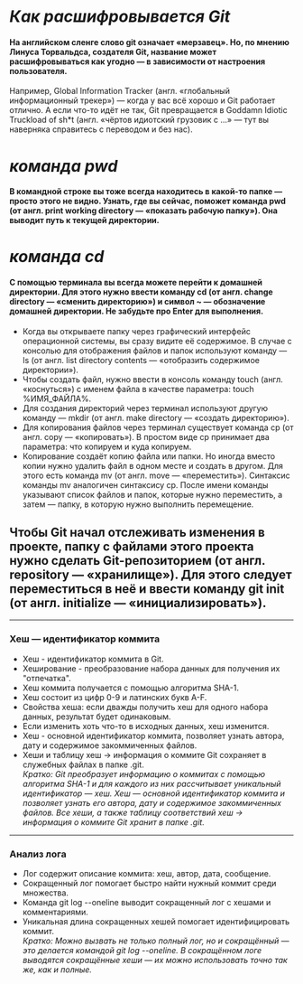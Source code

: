 # _Как расшифровывается Git_


#### На английском сленге слово git означает «мерзавец». Но, по мнению Линуса Торвальдса, создателя Git, название может расшифровываться как угодно — в зависимости от настроения пользователя.
Например, Global Information Tracker (англ. «глобальный информационный трекер») — когда у вас всё хорошо и Git работает отлично. А если что-то идёт не так, Git превращается в Goddamn Idiotic Truckload of sh*t (англ. «чёртов идиотский грузовик c ...» — тут вы наверняка справитесь с переводом и без нас).

# _команда pwd_
#### В командной строке вы тоже всегда находитесь в какой-то папке — просто этого не видно. Узнать, где вы сейчас, поможет команда pwd (от англ. print working directory — «показать рабочую папку»). Она выводит путь к текущей директории.

# _команда cd_
#### С помощью терминала вы всегда можете перейти к домашней директории. Для этого нужно ввести команду cd (от англ. change directory — «сменить директорию») и символ ~ — обозначение домашней директории. Не забудьте про Enter для выполнения.

- Когда вы открываете папку через графический интерфейс операционной системы, вы сразу видите её содержимое. В случае с консолью для отображения файлов и папок используют команду — ls (от англ. list directory contents — «отобразить содержимое директории»).
- Чтобы создать файл, нужно ввести в консоль команду touch (англ. «коснуться») с именем файла в качестве параметра: touch %ИМЯ_ФАЙЛА%.
- Для создания директорий через терминал используют другую команду — mkdir (от англ. make directory — «создать директорию»).
- Для копирования файлов через терминал существует команда cp (от англ. copy — «копировать»). В простом виде cp принимает два параметра: что копируем и куда копируем.
- Копирование создаёт копию файла или папки. Но иногда вместо копии нужно удалить файл в одном месте и создать в другом. Для этого есть команда mv (от англ. move — «переместить»). Синтаксис команды mv аналогичен синтаксису cp. После имени команды указывают список файлов и папок, которые нужно переместить, а затем — папку, в которую нужно выполнить перемещение.

## Чтобы Git начал отслеживать изменения в проекте, папку с файлами этого проекта нужно сделать Git-репозиторием (от англ. repository — «хранилище»). Для этого следует переместиться в неё и ввести команду git init (от англ. initialize — «инициализировать»).

---
### Хеш — идентификатор коммита
- Хеш - идентификатор коммита в Git.
- Хеширование - преобразование набора данных для получения их "отпечатка".
- Хеш коммита получается с помощью алгоритма SHA-1.
- Хеш состоит из цифр 0-9 и латинских букв A-F.
- Свойства хеша: если дважды получить хеш для одного набора данных, результат будет одинаковым.
- Если изменить хоть что-то в исходных данных, хеш изменится.
- Хеш - основной идентификатор коммита, позволяет узнать автора, дату и содержимое закоммиченных файлов.
- Хеши и таблицу хеш → информация о коммите Git сохраняет в служебных файлах в папке .git.<br>
_Кратко: Git преобразует информацию о коммитах с помощью алгоритма SHA-1 и для каждого из них рассчитывает уникальный идентификатор — хеш.
Хеш — основной идентификатор коммита и позволяет узнать его автора, дату и содержимое закоммиченных файлов.
Все хеши, а также таблицу соответствий хеш → информация о коммите Git хранит в папке .git._

---
### Анализ лога
- Лог содержит описание коммита: хеш, автор, дата, сообщение.
- Сокращенный лог помогает быстро найти нужный коммит среди множества.
- Команда git log --oneline выводит сокращенный лог с хешами и комментариями.
- Уникальная длина сокращенных хешей помогает идентифицировать коммит.<br>
_Кратко: Можно вызвать не только полный лог, но и сокращённый — это делается командой git log --oneline.
В сокращённом логе выводятся сокращённые хеши — их можно использовать точно так же, как и полные._
